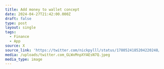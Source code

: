 ```yaml
---
title: Add money to wallet concept
date: 2024-04-27T21:42:00.000Z
draft: false
type: post
layout: single
tags:
  - Finance
  - App
source: X
source_link: 'https://twitter.com/nickpylll/status/1780524185204220248/photo/1'
media: /uploads/twitter.com_GLWxMnpXYAEsN7Q.jpeg
media_type: image
---
```


